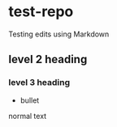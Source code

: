 # test-repo

Testing edits using Markdown

## level 2 heading

### level 3 heading

- bullet

normal text
